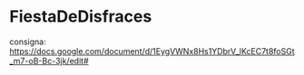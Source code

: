 # FiestaDeDisfraces
consigna: https://docs.google.com/document/d/1EygVWNx8Hs1YDbrV_lKcEC7t8foSGt_m7-oB-Bc-3jk/edit#
